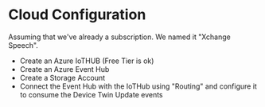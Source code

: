 # Cloud Configuration

Assuming that we've already a subscription. We named it "Xchange Speech".

- Create an Azure IoTHUB (Free Tier is ok)
- Create an Azure Event Hub
- Create a Storage Account
- Connect the Event Hub with the IoTHub using "Routing" and configure it to consume the Device Twin Update events
